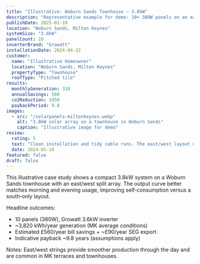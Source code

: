 ```yaml
---
title: "Illustrative: Woburn Sands Townhouse — 3.8kW"
description: "Representative example for demo: 10× 380W panels on an east/west townhouse array with Growatt 3.6kW inverter."
publishDate: 2025-01-10
location: "Woburn Sands, Milton Keynes"
systemSize: "3.8kW"
panelCount: 10
inverterBrand: "Growatt"
installationDate: 2024-04-22
customer:
  name: "Illustrative Homeowner"
  location: "Woburn Sands, Milton Keynes"
  propertyType: "Townhouse"
  roofType: "Pitched tile"
results:
  monthlyGeneration: 318
  annualSavings: 560
  co2Reduction: 1050
  paybackPeriod: 9.8
images:
  - src: "/solarpanels-miltonkeynes.webp"
    alt: "3.8kW solar array on a townhouse in Woburn Sands"
    caption: "Illustrative image for demo"
review:
  rating: 5
  text: "Clean installation and tidy cable runs. The east/west layout matches our morning and evening use."
  date: 2024-05-10
featured: false
draft: false
---
```


This illustrative case study shows a compact 3.8kW system on a Woburn Sands townhouse with an east/west split array. The output curve better matches morning and evening usage, improving self‑consumption versus a south‑only layout.

Headline outcomes:

- 10 panels (380W), Growatt 3.6kW inverter
- ~3,820 kWh/year generation (MK average conditions)
- Estimated £560/year bill savings + ~£90/year SEG export
- Indicative payback ~9.8 years (assumptions apply)

Notes: East/west strings provide smoother production through the day and are common in MK terraces and townhouses.


